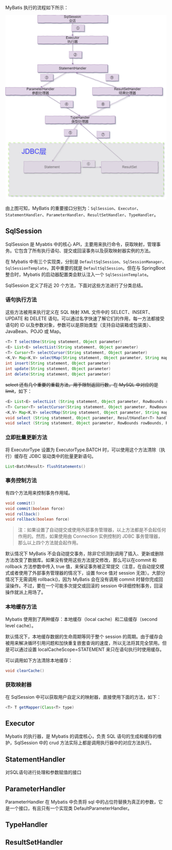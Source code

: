 MyBatis 执行的流程如下所示：

![img](images/2mQj2ma.png)

由上图可知，MyBatis 的重要接口分别为：`SqlSession`、`Executor`、`StatementHandler`、`ParameterHandler`、`ResultSetHandler`、`TypeHandler`。

## SqlSession

SqlSession 是 Myabtis 中的核心 API，主要用来执行命令，获取映射，管理事务。它包含了所有执行语句、提交或回滚事务以及获取映射器实例的方法。

在 Mybatis 中有三个实现类，分别是 `DefaultSqlSession`、`SqlSessionManager`、`SqlSessionTemplate`，其中重要的就是 `DefaultSqlSession`。但在与 SpringBoot 整合时，Mybatis 的启动器配置类会默认注入一个 `SqlSessionTemplate`。

SqlSession 定义了将近 20 个方法，下面对这些方法进行了分类总结。

### 语句执行方法

这些方法被用来执行定义在 SQL 映射 XML 文件中的 SELECT、INSERT、UPDATE 和 DELETE 语句。可以通过名字快速了解它们的作用，每一方法都接受语句的 ID 以及参数对象，参数可以是原始类型（支持自动装箱或包装类）、JavaBean、POJO 或 Map。

```java
<T> T selectOne(String statement, Object parameter)
<E> List<E> selectList(String statement, Object parameter)
<T> Cursor<T> selectCursor(String statement, Object parameter)
<K,V> Map<K,V> selectMap(String statement, Object parameter, String mapKey)
int insert(String statement, Object parameter)
int update(String statement, Object parameter)
int delete(String statement, Object parameter)
```

~~select 还有几个重要的重载方法，用于限制返回行数，在 MySQL 中对应的是 limit~~，如下：

```java
<E> List<E> selectList (String statement, Object parameter, RowBounds rowBounds)
<T> Cursor<T> selectCursor(String statement, Object parameter, RowBounds rowBounds)
<K,V> Map<K,V> selectMap(String statement, Object parameter, String mapKey, RowBounds rowbounds)
void select (String statement, Object parameter, ResultHandler<T> handler)
void select (String statement, Object parameter, RowBounds rowBounds, ResultHandler<T> handler)
```

### 立即批量更新方法

将 ExecutorType 设置为 ExecutorType.BATCH 时，可以使用这个方法清除（执行）缓存在 JDBC 驱动类中的批量更新语句。

```java
List<BatchResult> flushStatements()
```

### 事务控制方法

有四个方法用来控制事务作用域。

```java
void commit()
void commit(boolean force)
void rollback()
void rollback(boolean force)
```

> 注：如果设置了自动提交或使用外部事务管理器，以上方法都是不会起任何作用的。然而，如果使用由 Connection 实例控制的 JDBC 事务管理器，那么以上四个方法就会起作用。


默认情况下 MyBatis 不会自动提交事务，除非它侦测到调用了插入、更新或删除方法改变了数据库。如果没有使用这些方法提交修改，那么可以在commit 和 rollback 方法参数中传入 true 值，来保证事务被正常提交（注意，在自动提交模式或者使用了外部事务管理器的情况下，设置 force 值对 session 无效）。大部分情况下无需调用 rollback()，因为 MyBatis 会在没有调用 commit 时替你完成回滚操作。不过，要在一个可能多次提交或回滚的 session 中详细控制事务，回滚操作就派上用场了。

### 本地缓存方法

Mybatis 使用到了两种缓存：本地缓存（local cache）和二级缓存（second level cache）。

默认情况下，本地缓存数据的生命周期等同于整个 session 的周期。由于缓存会被用来解决循环引用问题和加快重复嵌套查询的速度，所以无法将其完全禁用。但是可以通过设置 localCacheScope=STATEMENT 来只在语句执行时使用缓存。

可以调用如下方法清除本地缓存：

```java
void clearCache()
```

### 获取映射器

在 SqlSession 中可以获取用户自定义的映射器，直接使用下面的方法，如下：

```java
<T> T getMapper(Class<T> type)
```

## Executor

Mybatis 的执行器，是 Mybatis 的调度核心，负责 SQL 语句的生成和缓存的维护，SqlSession 中的 crud 方法实际上都是调用执行器中的对应方法执行。

## StatementHandler

对SQL语句进行处理和参数赋值的接口

## ParameterHandler

ParameterHandler 在 Mybatis 中负责将 sql 中的占位符替换为真正的参数，它是一个接口，有且只有一个实现类 DefaultParameterHandler。

## TypeHandler

## ResultSetHandler